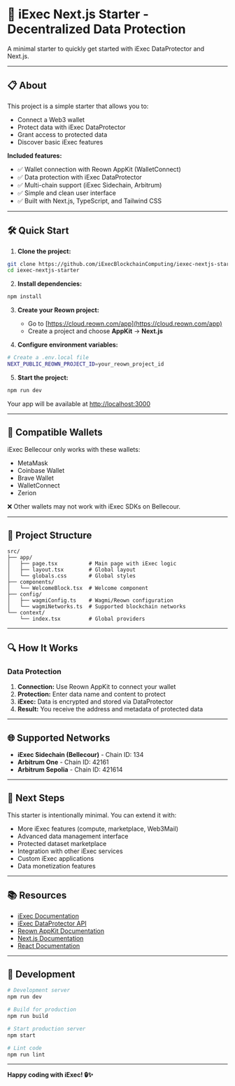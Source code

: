 # 🚀 iExec Next.js Starter - Decentralized Data Protection

A minimal starter to quickly get started with iExec DataProtector and Next.js.

---

## 📋 About

This project is a simple starter that allows you to:

- Connect a Web3 wallet
- Protect data with iExec DataProtector
- Grant access to protected data
- Discover basic iExec features

**Included features:**
- ✅ Wallet connection with Reown AppKit (WalletConnect)
- ✅ Data protection with iExec DataProtector
- ✅ Multi-chain support (iExec Sidechain, Arbitrum)
- ✅ Simple and clean user interface
- ✅ Built with Next.js, TypeScript, and Tailwind CSS

---

## 🛠️ Quick Start

1. **Clone the project:**
```bash
git clone https://github.com/iExecBlockchainComputing/iexec-nextjs-starter.git
cd iexec-nextjs-starter
```

2. **Install dependencies:**
```bash
npm install
```

3. **Create your Reown project:**
   - Go to [https://cloud.reown.com/app](https://cloud.reown.com/app)
   - Create a project and choose **AppKit** → **Next.js**

4. **Configure environment variables:**
```bash
# Create a .env.local file
NEXT_PUBLIC_REOWN_PROJECT_ID=your_reown_project_id
```

5. **Start the project:**
```bash
npm run dev
```

Your app will be available at [http://localhost:3000](http://localhost:3000)

---

## 🧩 Compatible Wallets

iExec Bellecour only works with these wallets:

- MetaMask
- Coinbase Wallet
- Brave Wallet  
- WalletConnect
- Zerion

❌ Other wallets may not work with iExec SDKs on Bellecour.

---

## 📁 Project Structure

```
src/
├── app/
│   ├── page.tsx          # Main page with iExec logic
│   ├── layout.tsx        # Global layout
│   └── globals.css       # Global styles
├── components/
│   └── WelcomeBlock.tsx  # Welcome component
├── config/
│   ├── wagmiConfig.ts    # Wagmi/Reown configuration
│   └── wagmiNetworks.ts  # Supported blockchain networks
└── context/
    └── index.tsx         # Global providers
```

---

## 🔍 How It Works

### Data Protection
1. **Connection:** Use Reown AppKit to connect your wallet
2. **Protection:** Enter data name and content to protect
3. **iExec:** Data is encrypted and stored via DataProtector
4. **Result:** You receive the address and metadata of protected data

---

## 🌐 Supported Networks

- **iExec Sidechain (Bellecour)** - Chain ID: 134
- **Arbitrum One** - Chain ID: 42161
- **Arbitrum Sepolia** - Chain ID: 421614

---

## 🚀 Next Steps

This starter is intentionally minimal. You can extend it with:

- More iExec features (compute, marketplace, Web3Mail)
- Advanced data management interface
- Protected dataset marketplace
- Integration with other iExec services
- Custom iExec applications
- Data monetization features

---

## 📚 Resources

- [iExec Documentation](https://docs.iex.ec/)
- [iExec DataProtector API](https://docs.iex.ec/references/dataProtector)
- [Reown AppKit Documentation](https://docs.reown.com/appkit/next/core/installation)
- [Next.js Documentation](https://nextjs.org/docs)
- [React Documentation](https://react.dev/)

---

## 🔧 Development

```bash
# Development server
npm run dev

# Build for production
npm run build

# Start production server
npm start

# Lint code
npm run lint
```

---

**Happy coding with iExec! 🔒✨**
